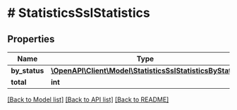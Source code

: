 # # StatisticsSslStatistics

## Properties

Name | Type | Description | Notes
------------ | ------------- | ------------- | -------------
**by_status** | [**\OpenAPI\Client\Model\StatisticsSslStatisticsByStatus**](StatisticsSslStatisticsByStatus.md) |  | [optional]
**total** | **int** |  | [optional]

[[Back to Model list]](../../README.md#models) [[Back to API list]](../../README.md#endpoints) [[Back to README]](../../README.md)
